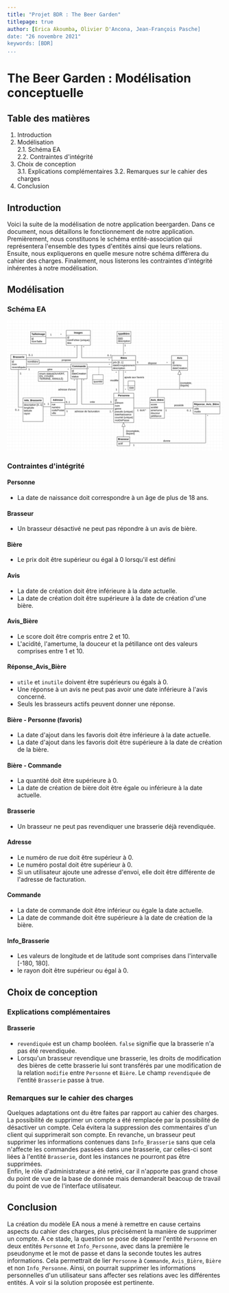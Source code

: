 ```yaml
---
title: "Projet BDR : The Beer Garden"
titlepage: true
author: [Erica Akoumba, Olivier D'Ancona, Jean-François Pasche]
date: "26 novembre 2021"
keywords: [BDR]
...
```


# The Beer Garden : Modélisation conceptuelle

## Table des matières

1.  Introduction
2.  Modélisation  
    2.1. Schéma EA  
    2.2. Contraintes d'intégrité
3.  Choix de conception  
    3.1. Explications complémentaires
    3.2. Remarques sur le cahier des charges
4.  Conclusion

## Introduction

Voici la suite de la modélisation de notre application beergarden. Dans ce document, nous détaillons le fonctionnement de notre application. Premièrement, nous constituons le schéma entité-association qui représentera l'ensemble des types d'entités ainsi que leurs relations. Ensuite, nous expliquerons en quelle mesure notre schéma diffèrera du cahier des charges. Finalement, nous listerons les contraintes d'intégrité inhérentes à notre modélisation.

## Modélisation

### Schéma EA

![Modélisation de "The Beer Garden"](6b_schemaEA_FR.png)

### Contraintes d'intégrité

#### Personne

-   La date de naissance doit correspondre à un âge de plus de 18 ans.

#### Brasseur

-   Un brasseur désactivé ne peut pas répondre à un avis de bière.

#### Bière

-   Le prix doit être supérieur ou égal à 0 lorsqu'il est défini

#### Avis

-   La date de création doit être inférieure à la date actuelle.
-   La date de création doit être supérieure à la date de création d'une bière.

#### Avis_Bière

-   Le score doit être compris entre 2 et 10.
-   L'acidité, l'amertume, la douceur et la pétillance ont des valeurs comprises entre 1 et 10.

#### Réponse_Avis_Bière

-   `utile` et `inutile` doivent être supérieurs ou égals à 0.
-   Une réponse à un avis ne peut pas avoir une date inférieure à l'avis concerné.
-   Seuls les brasseurs actifs peuvent donner une réponse.

#### Bière - Personne (favoris)

-   La date d'ajout dans les favoris doit être inférieure à la date actuelle.
-   La date d'ajout dans les favoris doit être supérieure à la date de création de la bière.

#### Bière - Commande

-   La quantité doit être supérieure à 0.
-   La date de création de bière doit être égale ou inférieure à la date actuelle.

#### Brasserie

-   Un brasseur ne peut pas revendiquer une brasserie déjà revendiquée.

#### Adresse

-   Le numéro de rue doit être supérieur à 0.
-   Le numéro postal doit être supérieur à 0.
-   Si un utilisateur ajoute une adresse d'envoi, elle doit être différente de l'adresse de facturation.

#### Commande

-   La date de commande doit être inférieur ou égale la date actuelle.
-   La date de commande doit être supérieure à la date de création de la bière.

#### Info_Brasserie

-   Les valeurs de longitude et de latitude sont comprises dans l'intervalle [-180, 180].
-   le rayon doit être supérieur ou égal à 0.

## Choix de conception

### Explications complémentaires

#### Brasserie

-   `revendiquée` est un champ booléen. `false` signifie que la brasserie n'a pas été revendiquée.
-   Lorsqu'un brasseur revendique une brasserie, les droits de modification des bières de cette brasserie lui sont transférés par une modification de la relation `modifie` entre `Personne` et `Bière`. Le champ `revendiquée` de l'entité `Brasserie` passe à true.

### Remarques sur le cahier des charges

Quelques adaptations ont du être faites par rapport au cahier des charges. La possibilité de supprimer un compte a été remplacée par la possibilité de désactiver un compte. Cela évitera la suppression des commentaires d'un client qui supprimerait son compte.
En revanche, un brasseur peut supprimer les informations contenues dans `Info_Brasserie` sans que cela n'affecte les commandes passées dans une brasserie, car celles-ci sont liées à l'entité `Brasserie`, dont les instances ne pourront pas être supprimées.  
Enfin, le rôle d'administrateur a été retiré, car il n'apporte pas grand chose du point de vue de la base de donnée mais demanderait beacoup de travail du point de vue de l'interface utilisateur.

## Conclusion

La création du modèle EA nous a mené à remettre en cause certains aspects du cahier des charges, plus précisément la manière de supprimer un compte. A ce stade, la question se pose de séparer l'entité `Personne` en deux entités `Personne` et `Info_Personne`, avec dans la première le pseudonyme et le mot de passe et dans la seconde toutes les autres informations. Cela permettrait de lier `Personne` à `Commande`, `Avis_Bière`, `Bière` et non `Info_Personne`. Ainsi, on pourrait supprimer les informations personnelles d'un utilisateur sans affecter ses relations avec les différentes entités. A voir si la solution proposée est pertinente.
